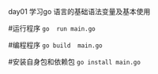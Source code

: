 day01 
学习go 语言的基础语法变量及基本使用

#运行程序
`go  run main.go `
  
#编程程序
`go build  main.go `

#安装自身包和依赖包
`go install main.go`